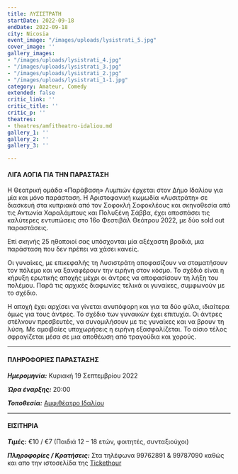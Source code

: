 ```yaml
---
title: ΛΥΣΙΣΤΡΑΤΗ
startDate: 2022-09-18
endDate: 2022-09-18
city: Nicosia
event_image: "/images/uploads/lysistrati_5.jpg"
cover_image: ''
gallery_images:
- "/images/uploads/lysistrati_4.jpg"
- "/images/uploads/lysistrati_3.jpg"
- "/images/uploads/lysistrati_2.jpg"
- "/images/uploads/lysistrati_1-1.jpg"
category: Amateur, Comedy
extended: false
critic_link: ''
critic_title: ''
critic_p: ''
theatres:
- theatres/amfitheatro-idaliou.md
gallery_1: ''
gallery_2: ''
gallery_3: ''

---
```

#### ΛΙΓΑ ΛΟΓΙΑ ΓΙΑ ΤΗΝ ΠΑΡΑΣΤΑΣΗ

Η Θεατρική ομάδα «Παράβαση» Λυμπιών έρχεται στον Δήμο Ιδαλίου για μία και μόνο παράσταση. Η Αριστοφανική κωμωδία «Λυσιτράτη» σε διασκευή στα κυπριακά από τον Σοφοκλή Σοφοκλέους και σκηνοθεσία από τις Αντωνία Χαραλάμπους και Πολυξένη Σάββα, έχει αποσπάσει τις καλύτερες εντυπώσεις στο 16ο Φεστιβάλ Θεάτρου 2022, με δύο sold out παραστάσεις.

Επί σκηνής 25 ηθοποιοί σας υπόσχονται μία αξέχαστη βραδιά, μια παράσταση που δεν πρέπει να χάσει κανείς.

Οι γυναίκες, με επικεφαλής τη Λυσιστράτη αποφασίζουν να σταματήσουν τον πόλεμο και να ξαναφέρουν την ειρήνη στον κόσμο. Το σχέδιό είναι η κήρυξη ερωτικής αποχής μέχρι οι άντρες να αποφασίσουν τη λήξη του πολέμου. Παρά τις αρχικές διαφωνίες τελικά οι γυναίκες, συμφωνούν με το σχέδιο.

Η αποχή έχει αρχίσει να γίνεται ανυπόφορη και για τα δύο φύλα, ιδιαίτερα όμως για τους άντρες. Το σχέδιο των γυναικών έχει επιτυχία. Οι άντρες στέλνουν πρεσβευτές, να συνομιλήσουν με τις γυναίκες και να βρουν τη λύση. Με αμοιβαίες υποχωρήσεις η ειρήνη εξασφαλίζεται. Το αίσιο τέλος σφραγίζεται μέσα σε μια αποθέωση από τραγούδια και χορούς.

***

#### ΠΛΗΡΟΦΟΡΙΕΣ ΠΑΡΑΣΤΑΣΗΣ

**_Ημερομηνία:_** Κυριακή 19 Σεπτεμβρίου 2022

**_Ώρα έναρξης:_** 20:00

**_Τοποθεσία:_** [Αμφιθέατρο Ιδαλίου](?#map)

***

#### ΕΙΣΙΤΗΡΙΑ

**_Τιμές:_** €10 / €7 (Παιδιά 12 – 18 ετών, φοιτητές, συνταξιούχοι)

**_Πληροφορίες / Κρατήσεις:_** Στα τηλέφωνα 99762891 & 99787090 καθώς και απο την ιστοσελίδα της [Tickethour](https://shop.tickethour.com/ticketmaster_se_3972.html "Tickethour")